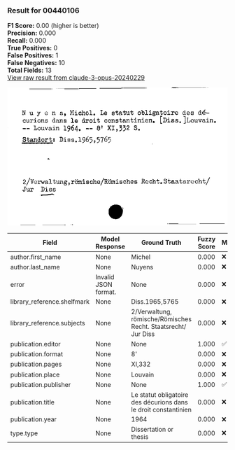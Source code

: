 ### Result for 00440106
**F1 Score:** 0.00 (higher is better)<br>**Precision:** 0.000<br>**Recall:** 0.000<br>**True Positives:** 0<br>**False Positives:** 1<br>**False Negatives:** 10<br>**Total Fields:** 13<br>[View raw result from claude-3-opus-20240229](https://github.com/RISE-UNIBAS/humanities_data_benchmark/blob/main/results/2025-09-02/T0145/request_T0145_00440106.json)

<img src="https://github.com/RISE-UNIBAS/humanities_data_benchmark/blob/main/benchmarks/zettelkatalog/images/00440106.jpg?raw=true" alt="00440106" width="600px">

| Field | Model Response | Ground Truth | Fuzzy Score | Match |
|-------|----------------|--------------|-------------|-------|
| author.first_name | None | Michel | 0.000 | ❌ |
| author.last_name | None | Nuyens | 0.000 | ❌ |
| error | Invalid JSON format. | None | 0.000 | ❌ |
| library_reference.shelfmark | None | Diss.1965,5765 | 0.000 | ❌ |
| library_reference.subjects | None | 2/Verwaltung, römische/Römisches Recht. Staatsrecht/ Jur Diss | 0.000 | ❌ |
| publication.editor | None | None | 1.000 | ✅ |
| publication.format | None | 8' | 0.000 | ❌ |
| publication.pages | None | XI,332  | 0.000 | ❌ |
| publication.place | None | Louvain | 0.000 | ❌ |
| publication.publisher | None | None | 1.000 | ✅ |
| publication.title | None | Le statut obligatoire des décurions dans le droit constantinien | 0.000 | ❌ |
| publication.year | None | 1964 | 0.000 | ❌ |
| type.type | None | Dissertation or thesis | 0.000 | ❌ |
